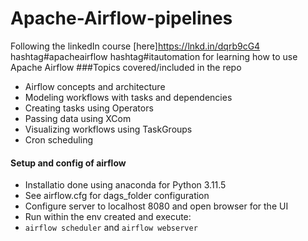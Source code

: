 # Apache-Airflow-pipelines
Following the linkedIn course [here]https://lnkd.in/dqrb9cG4 hashtag#apacheairflow hashtag#itautomation for learning how to use Apache Airflow 
###Topics covered/included in the repo
- Airflow concepts and architecture
- Modeling workflows with tasks and dependencies
- Creating tasks using Operators
- Passing data using XCom
- Visualizing workflows using TaskGroups
- Cron scheduling

#### Setup and config of airflow
- Installatio done using anaconda for Python 3.11.5
- See airflow.cfg for dags_folder configuration
- Configure server to localhost 8080 and open browser for the UI
- Run within the env created and execute:
- ```airflow scheduler``` and ```airflow webserver```

